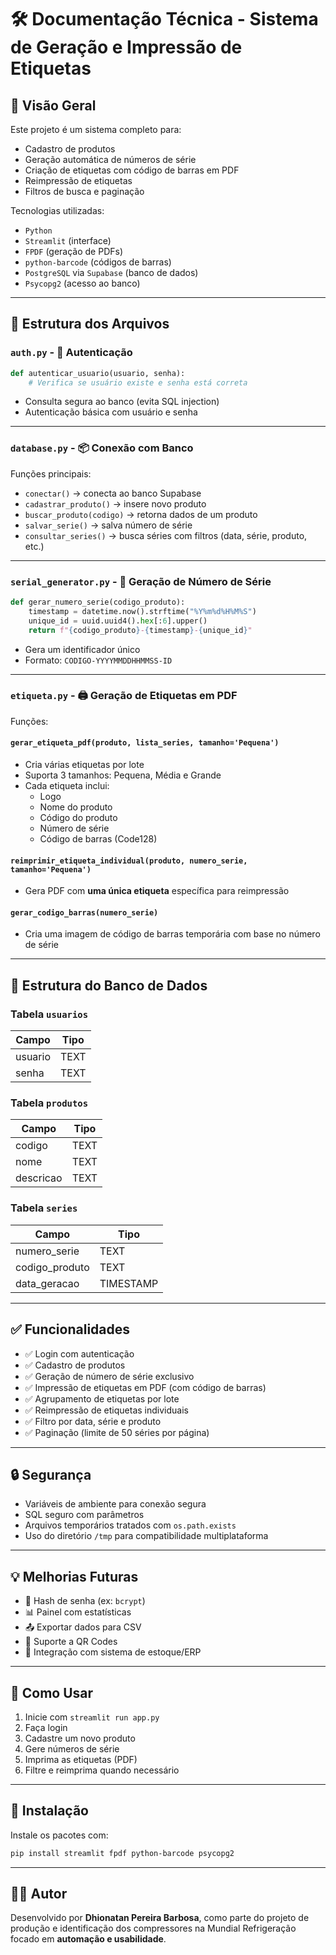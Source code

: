 # 🛠️ Documentação Técnica - Sistema de Geração e Impressão de Etiquetas

## 📌 Visão Geral

Este projeto é um sistema completo para:

- Cadastro de produtos
- Geração automática de números de série
- Criação de etiquetas com código de barras em PDF
- Reimpressão de etiquetas
- Filtros de busca e paginação

Tecnologias utilizadas:

- `Python`
- `Streamlit` (interface)
- `FPDF` (geração de PDFs)
- `python-barcode` (códigos de barras)
- `PostgreSQL` via `Supabase` (banco de dados)
- `Psycopg2` (acesso ao banco)

---

## 🧩 Estrutura dos Arquivos

### `auth.py` - 🔐 Autenticação

```python
def autenticar_usuario(usuario, senha):
    # Verifica se usuário existe e senha está correta
```

- Consulta segura ao banco (evita SQL injection)
- Autenticação básica com usuário e senha

---

### `database.py` - 📦 Conexão com Banco

Funções principais:

- `conectar()` → conecta ao banco Supabase
- `cadastrar_produto()` → insere novo produto
- `buscar_produto(codigo)` → retorna dados de um produto
- `salvar_serie()` → salva número de série
- `consultar_series()` → busca séries com filtros (data, série, produto, etc.)

---

### `serial_generator.py` - 🔢 Geração de Número de Série

```python
def gerar_numero_serie(codigo_produto):
    timestamp = datetime.now().strftime("%Y%m%d%H%M%S")
    unique_id = uuid.uuid4().hex[:6].upper()
    return f"{codigo_produto}-{timestamp}-{unique_id}"
```

- Gera um identificador único
- Formato: `CODIGO-YYYYMMDDHHMMSS-ID`

---

### `etiqueta.py` - 🖨️ Geração de Etiquetas em PDF

Funções:

#### `gerar_etiqueta_pdf(produto, lista_series, tamanho='Pequena')`

- Cria várias etiquetas por lote
- Suporta 3 tamanhos: Pequena, Média e Grande
- Cada etiqueta inclui:
  - Logo
  - Nome do produto
  - Código do produto
  - Número de série
  - Código de barras (Code128)

#### `reimprimir_etiqueta_individual(produto, numero_serie, tamanho='Pequena')`

- Gera PDF com **uma única etiqueta** específica para reimpressão

#### `gerar_codigo_barras(numero_serie)`

- Cria uma imagem de código de barras temporária com base no número de série

---

## 🧱 Estrutura do Banco de Dados

### Tabela `usuarios`

| Campo   | Tipo |
|---------|------|
| usuario | TEXT |
| senha   | TEXT |

### Tabela `produtos`

| Campo     | Tipo |
|-----------|------|
| codigo    | TEXT |
| nome      | TEXT |
| descricao | TEXT |

### Tabela `series`

| Campo         | Tipo      |
|---------------|-----------|
| numero_serie  | TEXT      |
| codigo_produto| TEXT      |
| data_geracao  | TIMESTAMP |

---

## ✅ Funcionalidades

- ✅ Login com autenticação
- ✅ Cadastro de produtos
- ✅ Geração de número de série exclusivo
- ✅ Impressão de etiquetas em PDF (com código de barras)
- ✅ Agrupamento de etiquetas por lote
- ✅ Reimpressão de etiquetas individuais
- ✅ Filtro por data, série e produto
- ✅ Paginação (limite de 50 séries por página)

---

## 🔒 Segurança

- Variáveis de ambiente para conexão segura
- SQL seguro com parâmetros
- Arquivos temporários tratados com `os.path.exists`
- Uso do diretório `/tmp` para compatibilidade multiplataforma

---

## 💡 Melhorias Futuras

- 🔐 Hash de senha (ex: `bcrypt`)
- 📊 Painel com estatísticas
- 📤 Exportar dados para CSV
- 🔁 Suporte a QR Codes
- 🧾 Integração com sistema de estoque/ERP

---

## 🚀 Como Usar

1. Inicie com `streamlit run app.py`
2. Faça login
3. Cadastre um novo produto
4. Gere números de série
5. Imprima as etiquetas (PDF)
6. Filtre e reimprima quando necessário

---

## 🧪 Instalação

Instale os pacotes com:

```bash
pip install streamlit fpdf python-barcode psycopg2
```

---

## 👨‍💻 Autor

Desenvolvido por **Dhionatan Pereira Barbosa**, como parte do projeto de produção e identificação dos compressores na Mundial Refrigeração focado em **automação e usabilidade**.

